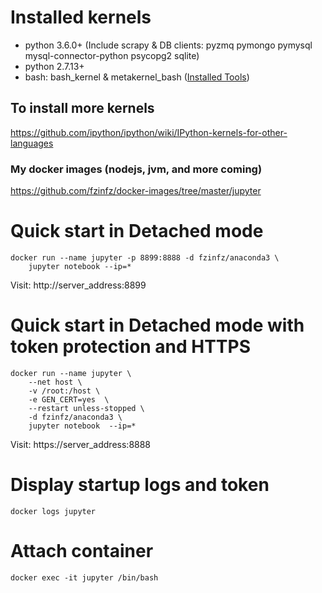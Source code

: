 # Installed kernels
- python 3.6.0+ (Include scrapy & DB clients: pyzmq pymongo pymysql mysql-connector-python psycopg2 sqlite)
- python 2.7.13+
- bash: bash_kernel & metakernel_bash ([Installed Tools](https://github.com/fzinfz/docker-images/blob/master/ubuntu/apt-install-tools.sh))

## To install more kernels
https://github.com/ipython/ipython/wiki/IPython-kernels-for-other-languages

### My docker images (nodejs, jvm, and more coming)
https://github.com/fzinfz/docker-images/tree/master/jupyter

# Quick start in Detached mode
```
docker run --name jupyter -p 8899:8888 -d fzinfz/anaconda3 \
    jupyter notebook --ip=*
```
Visit: http://server_address:8899

# Quick start in Detached mode with token protection and HTTPS
```
docker run --name jupyter \
    --net host \
    -v /root:/host \
    -e GEN_CERT=yes  \
    --restart unless-stopped \
    -d fzinfz/anaconda3 \
    jupyter notebook  --ip=*
```    
Visit: https://server_address:8888

# Display startup logs and token
`docker logs jupyter`

# Attach container
`docker exec -it jupyter /bin/bash`
